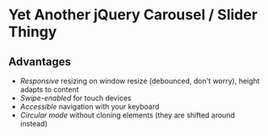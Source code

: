 Yet Another jQuery Carousel / Slider Thingy
===========================================

Advantages
----------

* *Responsive* resizing on window resize (debounced, don't worry), height adapts to content
* *Swipe-enabled* for touch devices
* *Accessible* navigation with your keyboard
* *Circular mode* without cloning elements (they are shifted around instead)
